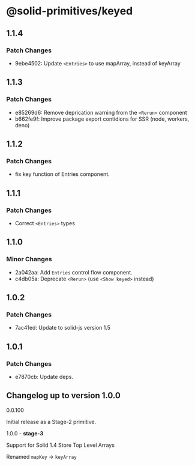 # @solid-primitives/keyed

## 1.1.4

### Patch Changes

- 9ebe4502: Update `<Entries>` to use mapArray, instead of keyArray

## 1.1.3

### Patch Changes

- e85269d6: Remove deprication warning from the `<Rerun>` component
- b662fe9f: Improve package export contidions for SSR (node, workers, deno)

## 1.1.2

### Patch Changes

- fix key function of Entries component.

## 1.1.1

### Patch Changes

- Correct `<Entries>` types

## 1.1.0

### Minor Changes

- 2a042aa: Add `Entries` control flow component.
- c4db05a: Deprecate `<Rerun>` (use `<Show keyed>` instead)

## 1.0.2

### Patch Changes

- 7ac41ed: Update to solid-js version 1.5

## 1.0.1

### Patch Changes

- e7870cb: Update deps.

## Changelog up to version 1.0.0

0.0.100

Initial release as a Stage-2 primitive.

1.0.0 - **stage-3**

Support for Solid 1.4 Store Top Level Arrays

Renamed `mapKey` -> `keyArray`
